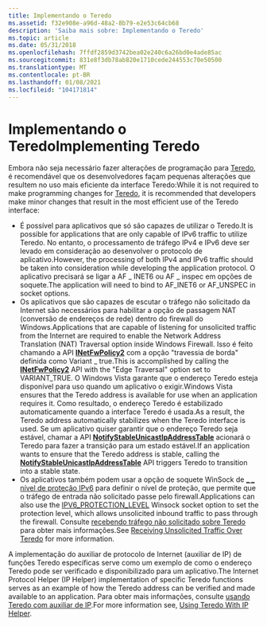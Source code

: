 ```yaml
---
title: Implementando o Teredo
ms.assetid: f32e908e-a96d-48a2-8b79-e2e53c64cb68
description: 'Saiba mais sobre: Implementando o Teredo'
ms.topic: article
ms.date: 05/31/2018
ms.openlocfilehash: 7ffdf2859d3742bea02e240c6a26bd0e4ade85ac
ms.sourcegitcommit: 831e8f3db78ab820e1710cede244553c70e50500
ms.translationtype: MT
ms.contentlocale: pt-BR
ms.lasthandoff: 01/08/2021
ms.locfileid: "104171814"
---
```

# <a name="implementing-teredo"></a><span data-ttu-id="608b0-103">Implementando o Teredo</span><span class="sxs-lookup"><span data-stu-id="608b0-103">Implementing Teredo</span></span>

<span data-ttu-id="608b0-104">Embora não seja necessário fazer alterações de programação para [Teredo](about-teredo.md), é recomendável que os desenvolvedores façam pequenas alterações que resultem no uso mais eficiente da interface Teredo:</span><span class="sxs-lookup"><span data-stu-id="608b0-104">While it is not required to make programming changes for [Teredo](about-teredo.md), it is recommended that developers make minor changes that result in the most efficient use of the Teredo interface:</span></span>

-   <span data-ttu-id="608b0-105">É possível para aplicativos que só são capazes de utilizar o Teredo.</span><span class="sxs-lookup"><span data-stu-id="608b0-105">It is possible for applications that are only capable of IPv6 traffic to utilize Teredo.</span></span> <span data-ttu-id="608b0-106">No entanto, o processamento de tráfego IPv4 e IPv6 deve ser levado em consideração ao desenvolver o protocolo de aplicativo.</span><span class="sxs-lookup"><span data-stu-id="608b0-106">However, the processing of both IPv4 and IPv6 traffic should be taken into consideration while developing the application protocol.</span></span> <span data-ttu-id="608b0-107">O aplicativo precisará se ligar a AF \_ INET6 ou AF \_ inspec em opções de soquete.</span><span class="sxs-lookup"><span data-stu-id="608b0-107">The application will need to bind to AF\_INET6 or AF\_UNSPEC in socket options.</span></span>
-   <span data-ttu-id="608b0-108">Os aplicativos que são capazes de escutar o tráfego não solicitado da Internet são necessários para habilitar a opção de passagem NAT (conversão de endereços de rede) dentro do firewall do Windows.</span><span class="sxs-lookup"><span data-stu-id="608b0-108">Applications that are capable of listening for unsolicited traffic from the Internet are required to enable the Network Address Translation (NAT) Traversal option inside Windows Firewall.</span></span> <span data-ttu-id="608b0-109">Isso é feito chamando a API [**INetFwPolicy2**](/previous-versions/windows/desktop/api/netfw/nn-netfw-inetfwpolicy2) com a opção "travessia de borda" definida como Variant \_ true.</span><span class="sxs-lookup"><span data-stu-id="608b0-109">This is accomplished by calling the [**INetFwPolicy2**](/previous-versions/windows/desktop/api/netfw/nn-netfw-inetfwpolicy2) API with the "Edge Traversal" option set to VARIANT\_TRUE.</span></span> <span data-ttu-id="608b0-110">O Windows Vista garante que o endereço Teredo esteja disponível para uso quando um aplicativo o exigir.</span><span class="sxs-lookup"><span data-stu-id="608b0-110">Windows Vista ensures that the Teredo address is available for use when an application requires it.</span></span> <span data-ttu-id="608b0-111">Como resultado, o endereço Teredo é estabilizado automaticamente quando a interface Teredo é usada.</span><span class="sxs-lookup"><span data-stu-id="608b0-111">As a result, the Teredo address automatically stabilizes when the Teredo interface is used.</span></span> <span data-ttu-id="608b0-112">Se um aplicativo quiser garantir que o endereço Teredo seja estável, chamar a API [**NotifyStableUnicastIpAddressTable**](/windows/desktop/api/netioapi/nf-netioapi-notifystableunicastipaddresstable) acionará o Teredo para fazer a transição para um estado estável.</span><span class="sxs-lookup"><span data-stu-id="608b0-112">If an application wants to ensure that the Teredo address is stable, calling the [**NotifyStableUnicastIpAddressTable**](/windows/desktop/api/netioapi/nf-netioapi-notifystableunicastipaddresstable) API triggers Teredo to transition into a stable state.</span></span>
-   <span data-ttu-id="608b0-113">Os aplicativos também podem usar a opção de soquete WinSock de [ \_ \_ nível de proteção IPv6](/windows/desktop/WinSock/ipv6-protection-level) para definir o nível de proteção, que permite que o tráfego de entrada não solicitado passe pelo firewall.</span><span class="sxs-lookup"><span data-stu-id="608b0-113">Applications can also use the [IPV6\_PROTECTION\_LEVEL](/windows/desktop/WinSock/ipv6-protection-level) Winsock socket option to set the protection level, which allows unsolicited inbound traffic to pass through the firewall.</span></span> <span data-ttu-id="608b0-114">Consulte [recebendo tráfego não solicitado sobre Teredo](receiving-unsolicited-traffic-over-teredo.md) para obter mais informações.</span><span class="sxs-lookup"><span data-stu-id="608b0-114">See [Receiving Unsolicited Traffic Over Teredo](receiving-unsolicited-traffic-over-teredo.md) for more information.</span></span>

<span data-ttu-id="608b0-115">A implementação do auxiliar de protocolo de Internet (auxiliar de IP) de funções Teredo específicas serve como um exemplo de como o endereço Teredo pode ser verificado e disponibilizado para um aplicativo.</span><span class="sxs-lookup"><span data-stu-id="608b0-115">The Internet Protocol Helper (IP Helper) implementation of specific Teredo functions serves as an example of how the Teredo address can be verified and made available to an application.</span></span> <span data-ttu-id="608b0-116">Para obter mais informações, consulte [usando Teredo com auxiliar de IP](using-teredo-with-ip-helper.md).</span><span class="sxs-lookup"><span data-stu-id="608b0-116">For more information see, [Using Teredo With IP Helper](using-teredo-with-ip-helper.md).</span></span>

 

 
